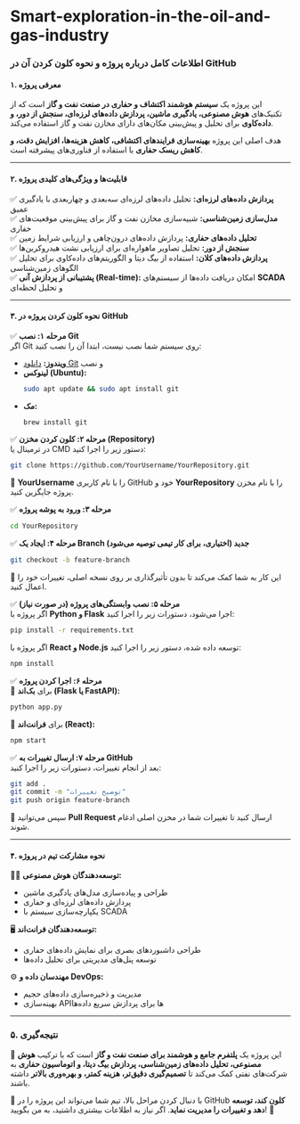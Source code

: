 
# Smart-exploration-in-the-oil-and-gas-industry



### **اطلاعات کامل درباره پروژه و نحوه کلون کردن آن در GitHub**  

#### **۱. معرفی پروژه**  
این پروژه یک **سیستم هوشمند اکتشاف و حفاری در صنعت نفت و گاز** است که از تکنیک‌های **هوش مصنوعی، یادگیری ماشین، پردازش داده‌های لرزه‌ای، سنجش از دور، و داده‌کاوی** برای تحلیل و پیش‌بینی مکان‌های دارای مخازن نفت و گاز استفاده می‌کند.  

هدف اصلی این پروژه **بهینه‌سازی فرایندهای اکتشافی، کاهش هزینه‌ها، افزایش دقت، و کاهش ریسک حفاری** با استفاده از فناوری‌های پیشرفته است.  

---

#### **۲. قابلیت‌ها و ویژگی‌های کلیدی پروژه**  
✅ **پردازش داده‌های لرزه‌ای:** تحلیل داده‌های لرزه‌ای سه‌بعدی و چهاربعدی با یادگیری عمیق  
✅ **مدل‌سازی زمین‌شناسی:** شبیه‌سازی مخازن نفت و گاز برای پیش‌بینی موقعیت‌های حفاری  
✅ **تحلیل داده‌های حفاری:** پردازش داده‌های درون‌چاهی و ارزیابی شرایط زمین  
✅ **سنجش از دور:** تحلیل تصاویر ماهواره‌ای برای ارزیابی نشت هیدروکربن‌ها  
✅ **پردازش داده‌های کلان:** استفاده از بیگ دیتا و الگوریتم‌های داده‌کاوی برای تحلیل الگوهای زمین‌شناسی  
✅ **پشتیبانی از پردازش آنی (Real-time):** امکان دریافت داده‌ها از سیستم‌های **SCADA** و تحلیل لحظه‌ای  

---

#### **۳. نحوه کلون کردن پروژه در GitHub**  
✅ **مرحله ۱: نصب Git**  
اگر Git روی سیستم شما نصب نیست، ابتدا آن را نصب کنید:  
- **ویندوز:** [دانلود Git](https://git-scm.com/downloads) و نصب  
- **لینوکس (Ubuntu):**  
  ```bash
  sudo apt update && sudo apt install git
  ```
- **مک:**  
  ```bash
  brew install git
  ```

✅ **مرحله ۲: کلون کردن مخزن (Repository)**  
در ترمینال یا CMD دستور زیر را اجرا کنید:  
```bash
git clone https://github.com/YourUsername/YourRepository.git
```
🔹 **YourUsername** را با نام کاربری GitHub خود و **YourRepository** را با نام مخزن پروژه جایگزین کنید.  

✅ **مرحله ۳: ورود به پوشه پروژه**  
```bash
cd YourRepository
```

✅ **مرحله ۴: ایجاد یک Branch جدید (اختیاری، برای کار تیمی توصیه می‌شود)**  
```bash
git checkout -b feature-branch
```
🔹 این کار به شما کمک می‌کند تا بدون تأثیرگذاری بر روی نسخه اصلی، تغییرات خود را اعمال کنید.  

✅ **مرحله ۵: نصب وابستگی‌های پروژه (در صورت نیاز)**  
اگر پروژه با **Python و Flask** اجرا می‌شود، دستورات زیر را اجرا کنید:  
```bash
pip install -r requirements.txt
```
اگر پروژه با **React و Node.js** توسعه داده شده، دستور زیر را اجرا کنید:  
```bash
npm install
```

✅ **مرحله ۶: اجرا کردن پروژه**  
🔹 برای **بک‌اند (Flask یا FastAPI):**  
```bash
python app.py
```
🔹 برای **فرانت‌اند (React):**  
```bash
npm start
```

✅ **مرحله ۷: ارسال تغییرات به GitHub**  
بعد از انجام تغییرات، دستورات زیر را اجرا کنید:  
```bash
git add .
git commit -m "توضیح تغییرات"
git push origin feature-branch
```
🔹 سپس می‌توانید **Pull Request** ارسال کنید تا تغییرات شما در مخزن اصلی ادغام شوند.  

---

#### **۴. نحوه مشارکت تیم در پروژه**  
👨‍💻 **توسعه‌دهندگان هوش مصنوعی:**  
- طراحی و پیاده‌سازی مدل‌های یادگیری ماشین  
- پردازش داده‌های لرزه‌ای و حفاری  
- یکپارچه‌سازی سیستم با SCADA  

🖥 **توسعه‌دهندگان فرانت‌اند:**  
- طراحی داشبوردهای بصری برای نمایش داده‌های حفاری  
- توسعه پنل‌های مدیریتی برای تحلیل داده‌ها  

⚙ **مهندسان داده و DevOps:**  
- مدیریت و ذخیره‌سازی داده‌های حجیم  
- بهینه‌سازی APIها برای پردازش سریع داده‌ها  

---

### **۵. نتیجه‌گیری**  
🔹 این پروژه یک **پلتفرم جامع و هوشمند برای صنعت نفت و گاز** است که با ترکیب **هوش مصنوعی، تحلیل داده‌های زمین‌شناسی، پردازش بیگ دیتا، و اتوماسیون حفاری** به شرکت‌های نفتی کمک می‌کند تا **تصمیم‌گیری دقیق‌تر، هزینه کمتر، و بهره‌وری بالاتر** داشته باشند.  

📌 با دنبال کردن مراحل بالا، تیم شما می‌تواند این پروژه را در GitHub **کلون کند، توسعه دهد و تغییرات را مدیریت نماید**. اگر نیاز به اطلاعات بیشتری داشتید، به من بگویید! 🚀

